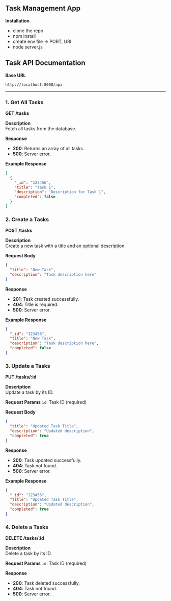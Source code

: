 ## Task Management App

**Installation**

- clone the repo
- npm install
- create env file -> PORT, URI
- node server.js

## Task API Documentation

**Base URL**

`http://localhost:8000/api`

---

### 1. Get All Tasks

**GET /tasks**

**Description**  
Fetch all tasks from the database.

**Response**

- **200**: Returns an array of all tasks.
- **500**: Server error.

**Example Response**

```json
[
  {
    "_id": "123456",
    "title": "Task 1",
    "description": "Description for Task 1",
    "completed": false
  }
]
```

### 2. Create a Tasks

**POST /tasks**

**Description**  
Create a new task with a title and an optional description.

**Request Body**

```json
{
  "title": "New Task",
  "description": "Task description here"
}
```

**Response**

- **201**: Task created successfully.
- **404**: Title is required.
- **500**: Server error.

**Example Response**

```json
{
  "_id": "123456",
  "title": "New Task",
  "description": "Task description here",
  "completed": false
}
```

### 3. Update a Tasks

**PUT /tasks/:id**

**Description**  
Update a task by its ID.

**Request Params**
`id`: Task ID (required)

**Request Body**

```json
{
  "title": "Updated Task Title",
  "description": "Updated description",
  "completed": true
}
```

**Response**

- **200**: Task updated successfully.
- **404**: Task not found.
- **500**: Server error.

**Example Response**

```json
{
  "_id": "123456",
  "title": "Updated Task Title",
  "description": "Updated description",
  "completed": true
}
```

### 4. Delete a Tasks

**DELETE /tasks/:id**

**Description**  
Delete a task by its ID.

**Request Params**
`id`: Task ID (required)

**Response**

- **200**: Task deleted successfully.
- **404**: Task not found.
- **500**: Server error.
